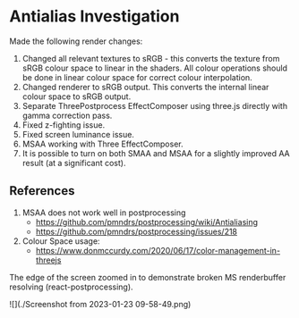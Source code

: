 Antialias Investigation
=======================

Made the following render changes:

1) Changed all relevant textures to sRGB - this converts the texture from sRGB colour space to linear in the shaders.  All colour operations should be done in linear colour space for correct colour interpolation.
2) Changed renderer to sRGB output.  This converts the internal linear colour space to sRGB output.
3) Separate ThreePostprocess EffectComposer using three.js directly with gamma correction pass.
4) Fixed z-fighting issue.
5) Fixed screen luminance issue.
6) MSAA working with Three EffectComposer.
7) It is possible to turn on both SMAA and MSAA for a slightly improved AA result (at a significant cost).

References
----------

1) MSAA does not work well in postprocessing 
    * https://github.com/pmndrs/postprocessing/wiki/Antialiasing
    * https://github.com/pmndrs/postprocessing/issues/218
2) Colour Space usage:
    * https://www.donmccurdy.com/2020/06/17/color-management-in-threejs

The edge of the screen zoomed in to demonstrate broken MS renderbuffer resolving (react-postprocessing).

![](./Screenshot from 2023-01-23 09-58-49.png)


